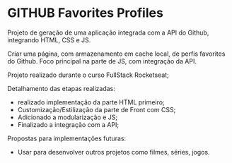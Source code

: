 <h1> GITHUB Favorites Profiles</h1>

<p>Projeto de geração de uma aplicação integrada com a API do Github, integrando HTML, CSS e JS.<br>

Criar uma página, com armazenamento em cache local, de perfis favorites do Github. Foco principal na parte de JS, com integração da API.<br></p>

Projeto realizado durante o curso FullStack Rocketseat;

Detalhamento das etapas realizadas:

<ul>
  <li>realizado implementação da parte HTML primeiro;</li>
  <li>Customização/Estilização da parte de Front com CSS;</li>
  <li>Adicionado a modularização e JS;</li>
  <li>Finalizado a integração com a API;</li>
  
</ul>

Propostas para implementações futuras:

<ul>
  <li>Usar para desenvolver outros projetos como filmes, séries, jogos.</li>
</ul>
